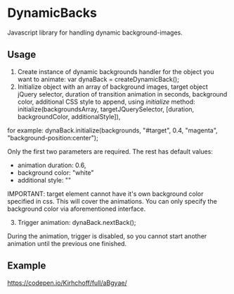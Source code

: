 # DynamicBacks
Javascript library for handling dynamic background-images.

## Usage
1. Create instance of dynamic backgrounds handler for the object you want to animate:
  var dynaBack = createDynamicBack();
2. Initialize object with an array of background images, target object jQuery selector, duration of transition animation in seconds, background color, additional CSS style to append, using _initialize_ method:
  initialize(backgroundsArray, targetJQuerySelector, [duration, backgroundColor, additionalStyle]),
  
  for example:
  dynaBack.initialize(backgrounds, "#target", 0.4, "magenta", "background-position:center");
  
Only the first two parameters are required. The rest has default values:
  - animation duration: 0.6,
  - background color: "white"
  - additional style: ""
  
IMPORTANT: target element cannot have it's own background color specified in css. This will cover the animations. You can only specify the background color via aforementioned interface.

3. Trigger animation:
  dynaBack.nextBack();
  
  During the animation, trigger is disabled, so you cannot start another animation until the previous one finished.

## Example
https://codepen.io/Kirhchoff/full/aBgyae/
